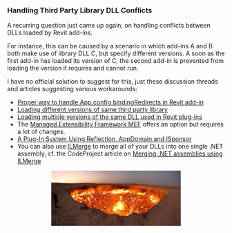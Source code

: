 <head>
<meta http-equiv="Content-Type" content="text/html; charset=utf-8">
<link rel="stylesheet" type="text/css" href="bc.css">
<script src="run_prettify.js" type="text/javascript"></script>
<!--
<script src="https://google-code-prettify.googlecode.com/svn/loader/run_prettify.js" type="text/javascript"></script>
-->
</head>

<!---

12494378 [Addins have conflicts with DLL's from other developers]
11655345 [Addin conflicts]
http://forums.autodesk.com/t5/revit-api/proper-way-to-handle-app-config-bindingredirects-in-revit-add-in/m-p/5692149
http://forums.autodesk.com/t5/revit-api/loading-different-versions-of-same-third-party-library/m-p/6023644

http://adndevblog.typepad.com/aec/2012/06/loading-multiple-versions-of-the-same-dll-used-in-revit-plug-ins.html

Other option but a lot of changes required

Managed Extensibility Framework (MEF) -- https://blogs.msdn.microsoft.com/kcwalina/2008/04/25/managed-extensibility-framework/
A Plug-In System Using Reflection, AppDomain and ISponsor -- http://www.brad-smith.info/blog/archives/500

Loading multiple versions of the same DLL used in Revit plug-ins -- http://adndevblog.typepad.com/aec/2012/06/loading-multiple-versions-of-the-same-dll-used-in-revit-plug-ins.html#comment-6a0167607c2431970b0167676439d4970b

Maxence DELANNOY said: You can also use ILMerge to merge all you dll in a single assembly.

ILMerge -- https://www.microsoft.com/en-us/download/details.aspx?id=17630

ILMerge is a utility for merging multiple .NET assemblies into a single .NET assembly.

Merging .NET assemblies using ILMerge -- https://www.codeproject.com/articles/9364/merging-net-assemblies-using-ilmerge

13034010 [General API Questions]

 #RevitAPI @AutodeskRevit #bim #dynamobim @AutodeskForge #ForgeDevCon 

A recurring question just came up again, on handling conflicts between DLLs loaded by Revit add-ins. For instance, this can be caused by a scenario in which add-ins A and B both make use of library DLL C, but specify different versions. A soon as the first add-in has loaded its version of C, the second add-in is prevented from loading the version it requires and cannot run...

-->

### Handling Third Party Library DLL Conflicts

A recurring question just came up again, on handling conflicts between DLLs loaded by Revit add-ins.

For instance, this can be caused by a scenario in which add-ins A and B both make use of library DLL C, but specify different versions. A soon as the first add-in has loaded its version of C, the second add-in is prevented from loading the version it requires and cannot run.

I have no official solution to suggest for this, just these discussion threads and articles suggesting various workarounds:

- [Proper way to handle App.config bindingRedirects in Revit add-in](http://forums.autodesk.com/t5/revit-api/proper-way-to-handle-app-config-bindingredirects-in-revit-add-in/m-p/5692149)
- [Loading different versions of same third party library](http://forums.autodesk.com/t5/revit-api/loading-different-versions-of-same-third-party-library/m-p/6023644)
- [Loading multiple versions of the same DLL used in Revit plug-ins](http://adndevblog.typepad.com/aec/2012/06/loading-multiple-versions-of-the-same-dll-used-in-revit-plug-ins.html)
- The [Managed Extensibility Framework MEF](https://blogs.msdn.microsoft.com/kcwalina/2008/04/25/managed-extensibility-framework) offers an option but requires a lot of changes.
- [A Plug-In System Using Reflection, AppDomain and ISponsor](http://www.brad-smith.info/blog/archives/500)
- You can also use [ILMerge](https://www.microsoft.com/en-us/download/details.aspx?id=17630) to merge all of your DLLs into one single .NET assembly, cf. the CodeProject article on [Merging .NET assemblies using ILMerge](https://www.codeproject.com/articles/9364/merging-net-assemblies-using-ilmerge)

<center>
<img src="img/darvasa_gas_crater_panorama.jpg" alt="Crater" width="300"> 
</center>

